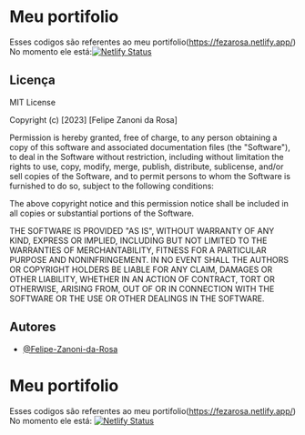
# Meu portifolio
Esses codigos são referentes ao meu portifolio(https://fezarosa.netlify.app/) No momento ele está:[![Netlify Status](https://api.netlify.com/api/v1/badges/e912ec9a-508d-4dbd-8559-f90585f7b7fc/deploy-status)](https://app.netlify.com/sites/fezarosa-portifolio/deploys)

## Licença

MIT License

Copyright (c) [2023] [Felipe Zanoni da Rosa]

Permission is hereby granted, free of charge, to any person obtaining a copy
of this software and associated documentation files (the "Software"), to deal
in the Software without restriction, including without limitation the rights
to use, copy, modify, merge, publish, distribute, sublicense, and/or sell
copies of the Software, and to permit persons to whom the Software is
furnished to do so, subject to the following conditions:

The above copyright notice and this permission notice shall be included in all
copies or substantial portions of the Software.

THE SOFTWARE IS PROVIDED "AS IS", WITHOUT WARRANTY OF ANY KIND, EXPRESS OR
IMPLIED, INCLUDING BUT NOT LIMITED TO THE WARRANTIES OF MERCHANTABILITY,
FITNESS FOR A PARTICULAR PURPOSE AND NONINFRINGEMENT. IN NO EVENT SHALL THE
AUTHORS OR COPYRIGHT HOLDERS BE LIABLE FOR ANY CLAIM, DAMAGES OR OTHER
LIABILITY, WHETHER IN AN ACTION OF CONTRACT, TORT OR OTHERWISE, ARISING FROM,
OUT OF OR IN CONNECTION WITH THE SOFTWARE OR THE USE OR OTHER DEALINGS IN THE
SOFTWARE.
## Autores

- [@Felipe-Zanoni-da-Rosa](https://github.com/Felipe-Zanoni-da-Rosa)


# Meu portifolio
Esses codigos são referentes ao meu portifolio(https://fezarosa.netlify.app/) No momento ele está:
[![Netlify Status](https://api.netlify.com/api/v1/badges/e912ec9a-508d-4dbd-8559-f90585f7b7fc/deploy-status)](https://app.netlify.com/sites/fezarosa-portifolio/deploys)
